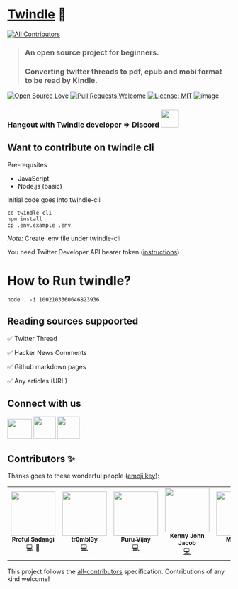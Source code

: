 # [Twindle](https://twindle-co.github.io/twindle/.) 📖
<!-- ALL-CONTRIBUTORS-BADGE:START - Do not remove or modify this section -->
[![All Contributors](https://img.shields.io/badge/all_contributors-7-orange.svg?style=flat-square)](#contributors-)
<!-- ALL-CONTRIBUTORS-BADGE:END -->

> ### An open source project for beginners.
>
> ### Converting twitter threads to pdf, epub and mobi format to be read by Kindle.

[![Open Source Love](https://firstcontributions.github.io/open-source-badges/badges/open-source-v1/open-source.svg)](https://github.com/firstcontributions/open-source-badges) [![Pull Requests Welcome](https://img.shields.io/badge/PRs-welcome-brightgreen.svg?style=flat)](http://makeapullrequest.com)
[![License: MIT](https://img.shields.io/badge/License-MIT-yellow.svg)](https://opensource.org/licenses/MIT)
![image](https://visitor-badge.glitch.me/badge?page_id=Twindle-co.twindle)

### Hangout with Twindle developer => Discord [<img src='https://cdn.vox-cdn.com/thumbor/nU3aFhQTGn1z9ImiSHXkF0bnyLk=/0x0:1600x1600/1400x1400/filters:focal(659x770:915x1026):format(jpeg)/cdn.vox-cdn.com/uploads/chorus_image/image/56262027/discord_logo.0.jpg' height=40 width=40 />](https://discord.gg/jBj2zMR)


## Want to contribute on twindle cli

Pre-requsites

- JavaScript
- Node.js (basic)

Initial code goes into twindle-cli

```
cd twindle-cli
npm install
cp .env.example .env
```
*Note:* Create .env file under twindle-cli

You need Twitter Developer API bearer token ([instructions](https://github.com/twindle-co/twindle/wiki/Applying-for-Developer-Access-from-Twitter))

# How to Run twindle?
```
node . -i 1002103360646823936
```

## Reading sources suppoorted
✅ Twitter Thread

✅ Hacker News Comments

✅ Github markdown pages

✅ Any articles (URL)

## Connect with us

[<img src='https://www.creativefreedom.co.uk/wp-content/uploads/2017/06/Twitter-featured.png' height=45 width=55 />](https://twitter.com/twindleco)
[<img src ='https://encrypted-tbn0.gstatic.com/images?q=tbn%3AANd9GcQ342VRbRlgLDPviYYJgxfCVEHKmtuV8LIisA&usqp=CAU'  width=50 height=50 />](https://www.youtube.com/channel/UCKxUmbHq5P5pd5IyUiZ8MHA)
[<img src='https://cdn.vox-cdn.com/thumbor/nU3aFhQTGn1z9ImiSHXkF0bnyLk=/0x0:1600x1600/1400x1400/filters:focal(659x770:915x1026):format(jpeg)/cdn.vox-cdn.com/uploads/chorus_image/image/56262027/discord_logo.0.jpg' height=50 width=50 />](https://discord.gg/jBj2zMR)

## Contributors ✨

Thanks goes to these wonderful people ([emoji key](https://allcontributors.org/docs/en/emoji-key)):

<!-- ALL-CONTRIBUTORS-LIST:START - Do not remove or modify this section -->
<!-- prettier-ignore-start -->
<!-- markdownlint-disable -->
<table>
  <tr>
    <td align="center"><a href="https://github.com/proful"><img src="https://avatars2.githubusercontent.com/u/354596?v=4" width="100px;" alt=""/><br /><sub><b>Proful Sadangi</b></sub></a><br /><a href="https://github.com/twindle-co/twindle/commits?author=proful" title="Code">💻</a> <a href="#ideas-proful" title="Ideas, Planning, & Feedback">🤔</a></td>
    <td align="center"><a href="https://github.com/tr0mbl3y"><img src="https://avatars2.githubusercontent.com/u/72851843?v=4" width="100px;" alt=""/><br /><sub><b>tr0mbl3y</b></sub></a><br /><a href="https://github.com/twindle-co/twindle/commits?author=tr0mbl3y" title="Code">💻</a></td>
    <td align="center"><a href="https://puruvj.dev"><img src="https://avatars2.githubusercontent.com/u/47742487?v=4" width="100px;" alt=""/><br /><sub><b>Puru Vijay</b></sub></a><br /><a href="https://github.com/twindle-co/twindle/commits?author=PuruVJ" title="Code">💻</a></td>
    <td align="center"><a href="https://kennyj.me/"><img src="https://avatars1.githubusercontent.com/u/19240564?v=4" width="100px;" alt=""/><br /><sub><b>Kenny John Jacob</b></sub></a><br /><a href="https://github.com/twindle-co/twindle/commits?author=johnjacobkenny" title="Code">💻</a></td>
    <td align="center"><a href="https://github.com/Mira-Alf"><img src="https://avatars0.githubusercontent.com/u/64691316?v=4" width="100px;" alt=""/><br /><sub><b>Mira-Alf</b></sub></a><br /><a href="https://github.com/twindle-co/twindle/commits?author=Mira-Alf" title="Code">💻</a></td>
    <td align="center"><a href="https://www.developeratease.com/"><img src="https://avatars0.githubusercontent.com/u/37118877?v=4" width="100px;" alt=""/><br /><sub><b>Akshay Sharma</b></sub></a><br /><a href="https://github.com/twindle-co/twindle/commits?author=Akshay2996" title="Code">💻</a> <a href="#design-Akshay2996" title="Design">🎨</a></td>
    <td align="center"><a href="https://codepen.io/shekhar4nov"><img src="https://avatars0.githubusercontent.com/u/72906055?v=4" width="100px;" alt=""/><br /><sub><b>Shekhar Ranjan</b></sub></a><br /><a href="https://github.com/twindle-co/twindle/commits?author=shekhar10feb" title="Code">💻</a></td>
  </tr>
</table>

<!-- markdownlint-enable -->
<!-- prettier-ignore-end -->
<!-- ALL-CONTRIBUTORS-LIST:END -->

This project follows the [all-contributors](https://github.com/all-contributors/all-contributors) specification. Contributions of any kind welcome!